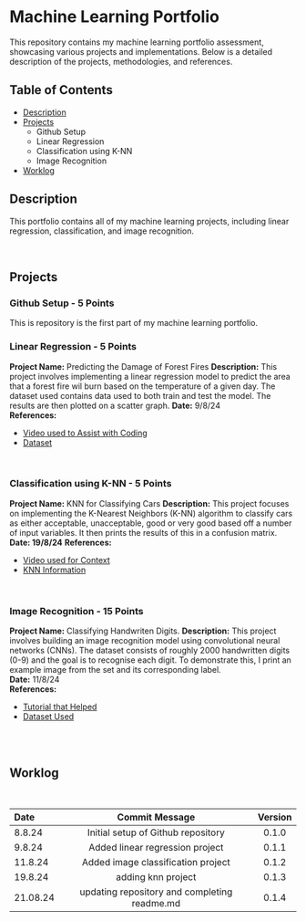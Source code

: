 # Machine Learning Portfolio

This repository contains my machine learning portfolio assessment, showcasing various projects and implementations. Below is a detailed description of the projects, methodologies, and references.

## Table of Contents
- [Description](#description)
- [Projects](#projects)
  - Github Setup
  - Linear Regression
  - Classification using K-NN
  - Image Recognition
- [Worklog](#worklog)

## Description
This portfolio contains all of my machine learning projects, including linear regression, classification, and image recognition. 

<br>



## Projects

### Github Setup - 5 Points
This is repository is the first part of my machine learning portfolio.
<br> 


### Linear Regression - 5 Points
**Project Name:** Predicting the Damage of Forest Fires
**Description:** This project involves implementing a linear regression model to predict the area that a forest fire wil burn based on the temperature of a given day. The dataset used contains data used to both train and test the model. The results are then plotted on a scatter graph.
**Date:** 9/8/24  
**References:** 
- [Video used to Assist with Coding](https://www.youtube.com/watch?v=45ryDIPHdGg&t=262s)
- [Dataset](https://www.kaggle.com/code/jangwalanshul/forest-wildfire-prediction-using-linear-regression)

<br>

### Classification using K-NN - 5 Points
**Project Name:**  KNN for Classifying Cars
**Description:** This project focuses on implementing the K-Nearest Neighbors (K-NN) algorithm to classify cars as either acceptable, unacceptable, good or very good based off a number of input variables. It then prints the results of this in a confusion matrix.
**Date: 19/8/24** 
**References:** 
- [Video used for Context](https://www.youtube.com/watch?v=CMtpzNJbbWQ)
- [KNN Information](https://www.elastic.co/what-is/knn)
  

<br>

### Image Recognition - 15 Points
**Project Name:** Classifying Handwriten Digits.
**Description:** This project involves building an image recognition model using convolutional neural networks (CNNs). The dataset consists of roughly 2000 handwritten digits (0-9) and the goal is to recognise each digit. To demonstrate this, I print an example image from the set and its corresponding label.  
**Date:** 11/8/24  
**References:**  
- [Tutorial that Helped](https://www.youtube.com/watch?v=il8dMDlXrIE)
- [Dataset Used](https://scikit-learn.org/stable/auto_examples/datasets/plot_digits_last_image.html)

<br>
<br>

## Worklog

<br>

Date | Commit Message | Version
:-----|:----------------:|:--------:
8.8.24 | Initial setup of Github repository | 0.1.0
9.8.24 | Added linear regression project  | 0.1.1
11.8.24 | Added image classification project | 0.1.2
19.8.24 | adding knn project | 0.1.3
21.08.24| updating repository and completing readme.md | 0.1.4



